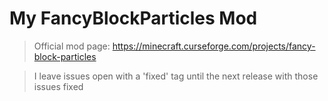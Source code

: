 # My FancyBlockParticles Mod

>Official mod page: https://minecraft.curseforge.com/projects/fancy-block-particles


>I leave issues open with a 'fixed' tag until the next release with those issues fixed
